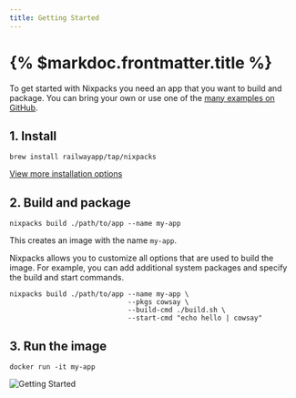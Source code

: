 ```yaml
---
title: Getting Started
---
```


# {% $markdoc.frontmatter.title %}

To get started with Nixpacks you need an app that you want to build and package. You can bring your own or use one of the [many examples on GitHub](https://github.com/railwayapp/nixpacks/tree/main/examples).

## 1. Install

```
brew install railwayapp/tap/nixpacks
```

[View more installation options](/docs/install)

## 2. Build and package

```
nixpacks build ./path/to/app --name my-app
```

This creates an image with the name `my-app`.

Nixpacks allows you to customize all options that are used to build the image. For example, you can add additional system packages and specify the build and start commands.

```
nixpacks build ./path/to/app --name my-app \
                             --pkgs cowsay \
                             --build-cmd ./build.sh \
                             --start-cmd "echo hello | cowsay"
```

## 3. Run the image

```
docker run -it my-app
```

![Getting Started](/images/getting-started.png)
